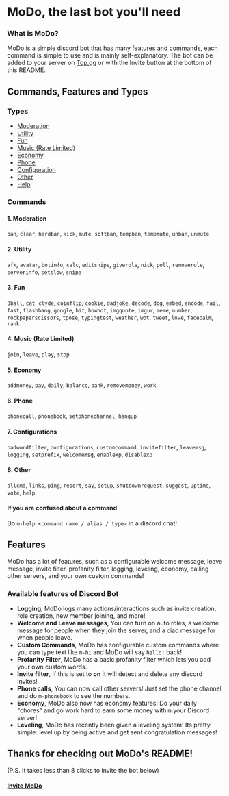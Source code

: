 # MoDo, the last bot you'll need
### What is MoDo?
MoDo is a simple discord bot that has many features and commands, each command is simple to use and is mainly self-explanatory. The bot can be added to your server on [Top.gg](https://top.gg/bot/711421867776278579) or with the Invite button at the bottom of this README. 
## Commands, Features and Types
### Types
 - [Moderation](#1-moderation)
 - [Utility](#2-utility)
 - [Fun](#3-fun)
 - [Music (Rate Limited)](#4-music-rate-limited)
 - [Economy](#5-economy)
 - [Phone](#6-phone)
 - [Configuration](#7-configurations)
 - [Other](#8-other)
 - [Help](#if-you-are-confused-about-a-command)
### Commands
####  1. Moderation
`ban`, `clear`, `hardban`, `kick`, `mute`, `softban`, `tempban`, `tempmute`, `unban`, `unmute`
#### 2. Utility
`afk`, `avatar`, `botinfo`, `calc`, `editsnipe`, `giverole`, `nick`, `poll`, `removerole`, `serverinfo`, `setslow`, `snipe`
#### 3. Fun
`8ball`, `cat`, `clyde`, `coinflip`, `cookie`, `dadjoke`, `decode`, `dog`, `embed`, `encode`, `fail`, `fast`, `flashbang`, `google`, `hit`, `howhot`, `imgquote`, `imgur`, `meme`, `number`, `rockpaperscissors`, `tpose`, `typingtest`, `weather`, `wot`, `tweet`, `love`, `facepalm`, `rank`
#### 4. Music (Rate Limited)
`join`, `leave`, `play`, `stop`
#### 5. Economy
`addmoney`, `pay`, `daily`, `balance`, `bank`, `removemoney`, `work`
#### 6. Phone
`phonecall`, `phonebook`, `setphonechannel`, `hangup`
#### 7. Configurations
`badwordfilter`, `configurations`, `customcommamd`, `invitefilter`, `leavemsg`, `logging`, `setprefix`, `welcomemsg`, `enablexp`, `disablexp`
#### 8. Other
`allcmd`, `links`, `ping`, `report`, `say`, `setup`, `shutdownrequest`, `suggest`, `uptime`, `vote`, `help`
#### If you are confused about a command
Do `m-help <command name / alias / type>` in a discord chat!

## Features
MoDo has a lot of features, such as a configurable welcome message, leave message, invite filter, profanity filter, logging, leveling, economy, calling other servers, and your own custom commands!

### Available features of Discord Bot
* **Logging**,
MoDo logs many actions/interactions such as invite creation, role creation, new member joining, and more!
* **Welcome and Leave messages**,
You can turn on auto roles, a welcome message for people when they join the server, and a ciao message for when people leave.
* **Custom Commands**,
MoDo has configurable custom commands where you can type text like `m-hi` and MoDo will say `hello!` back!
* **Profanity Filter**,
MoDo has a basic profanity filter which lets you add your own custom words. 
* **Invite filter**,
If this is set to **on** it will detect and delete any discord invites!
* **Phone calls**,
You can now call other servers! Just set the phone channel and do `m-phonebook` to see the numbers.
* **Economy**,
MoDo also now has economy features! Do your daily "chores" and go work hard to earn some money within your Discord server!
* **Leveling**,
MoDo has recently been given a leveling system! Its pretty simple: level up by being active and get sent congratulation messages!
## Thanks for checking out MoDo's README!
(P.S. It takes less than 8 clicks to invite the bot below)

#### [Invite MoDo](https://discord.com/oauth2/authorize?client_id=711421867776278579&scope=bot&permissions=405810390)
